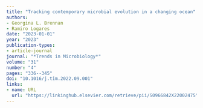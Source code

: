 ```yaml
---
title: "Tracking contemporary microbial evolution in a changing ocean"
authors:
- Georgina L. Brennan
- Ramiro Logares
date: "2023-01-01"
year: "2023"
publication-types:
- article-journal
journal: "*Trends in Microbiology*"
volume: "31"
number: "4"
pages: "336--345"
doi: "10.1016/j.tim.2022.09.001"
links:
- name: URL
  url: "https://linkinghub.elsevier.com/retrieve/pii/S0966842X22002475"
---
```

